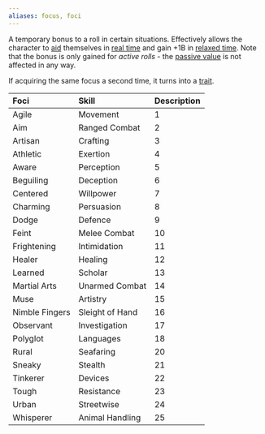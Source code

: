 ```yaml
---
aliases: focus, foci
---
```

   
A temporary bonus to a roll in certain situations. Effectively allows the character to [aid](../Rolling%20Dice/Aid.md) themselves in [real time](../Game%20Modes/Real%20Time.md) and gain +1B in [relaxed time](../Game%20Modes/Relaxed%20Time.md). Note that the bonus is only gained for _active rolls_ - the [passive value](../Rolling%20Dice/Passive%20Value.md) is not affected in any way.   
   
If acquiring the same focus a second time, it turns into a [trait](../Character%20Options/Talents.md).   
   
| Foci           | Skill           | Description |   
|:-------------- |:--------------- | ----------- |   
| Agile          | Movement        | 1           |   
| Aim            | Ranged Combat   | 2           |   
| Artisan        | Crafting        | 3           |   
| Athletic       | Exertion        | 4           |   
| Aware          | Perception      | 5           |   
| Beguiling      | Deception       | 6           |   
| Centered       | Willpower       | 7           |   
| Charming       | Persuasion      | 8           |   
| Dodge          | Defence         | 9           |   
| Feint          | Melee Combat    | 10          |   
| Frightening    | Intimidation    | 11          |   
| Healer         | Healing         | 12          |   
| Learned        | Scholar         | 13          |   
| Martial Arts   | Unarmed Combat  | 14          |   
| Muse           | Artistry        | 15          |   
| Nimble Fingers | Sleight of Hand | 16          |   
| Observant      | Investigation   | 17          |   
| Polyglot       | Languages       | 18          |   
| Rural          | Seafaring       | 20          |   
| Sneaky         | Stealth         | 21          |   
| Tinkerer       | Devices         | 22          |   
| Tough          | Resistance      | 23          |   
| Urban          | Streetwise      | 24          |   
| Whisperer      | Animal Handling | 25          |